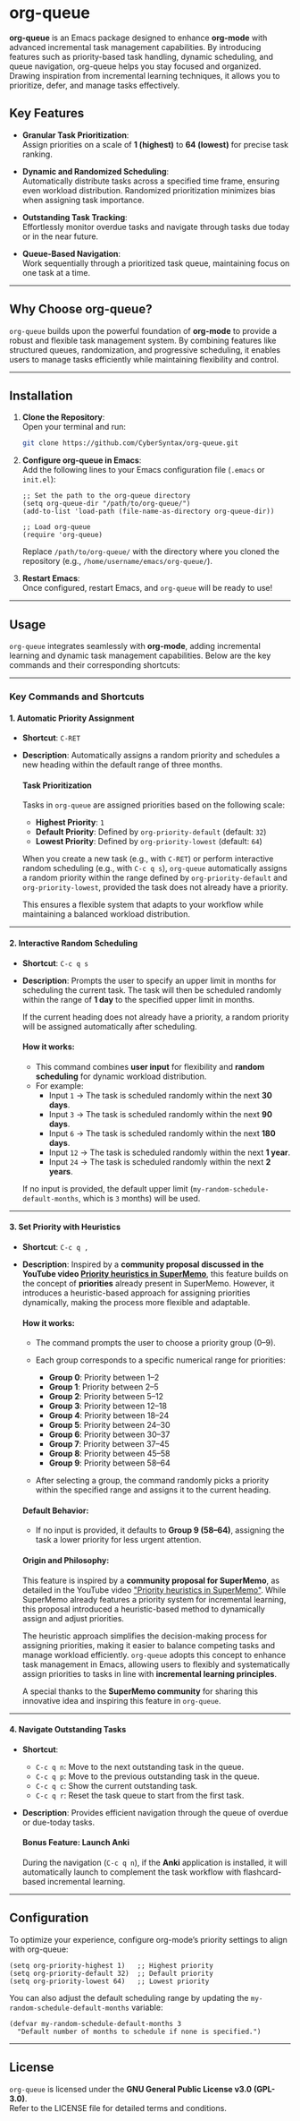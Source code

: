 # org-queue

**org-queue** is an Emacs package designed to enhance **org-mode** with advanced incremental task management capabilities. By introducing features such as priority-based task handling, dynamic scheduling, and queue navigation, org-queue helps you stay focused and organized. Drawing inspiration from incremental learning techniques, it allows you to prioritize, defer, and manage tasks effectively.

## Key Features

- **Granular Task Prioritization**:  
  Assign priorities on a scale of **1 (highest)** to **64 (lowest)** for precise task ranking.

- **Dynamic and Randomized Scheduling**:  
  Automatically distribute tasks across a specified time frame, ensuring even workload distribution. Randomized prioritization minimizes bias when assigning task importance.

- **Outstanding Task Tracking**:  
  Effortlessly monitor overdue tasks and navigate through tasks due today or in the near future.

- **Queue-Based Navigation**:  
  Work sequentially through a prioritized task queue, maintaining focus on one task at a time.

---

## Why Choose org-queue?

`org-queue` builds upon the powerful foundation of **org-mode** to provide a robust and flexible task management system. By combining features like structured queues, randomization, and progressive scheduling, it enables users to manage tasks efficiently while maintaining flexibility and control.

---

## Installation

1. **Clone the Repository**:  
   Open your terminal and run:  
   ```sh
   git clone https://github.com/CyberSyntax/org-queue.git
   ```

2. **Configure org-queue in Emacs**:  
   Add the following lines to your Emacs configuration file (`.emacs` or `init.el`):  
   ```emacs-lisp
   ;; Set the path to the org-queue directory
   (setq org-queue-dir "/path/to/org-queue/")
   (add-to-list 'load-path (file-name-as-directory org-queue-dir))

   ;; Load org-queue
   (require 'org-queue)
   ```  
   Replace `/path/to/org-queue/` with the directory where you cloned the repository (e.g., `/home/username/emacs/org-queue/`).

3. **Restart Emacs**:  
   Once configured, restart Emacs, and `org-queue` will be ready to use!

---

## Usage

`org-queue` integrates seamlessly with **org-mode**, adding incremental learning and dynamic task management capabilities. Below are the key commands and their corresponding shortcuts:

---

### Key Commands and Shortcuts

#### 1. **Automatic Priority Assignment**  
   - **Shortcut**: `C-RET`  
   - **Description**: Automatically assigns a random priority and schedules a new heading within the default range of three months.  

     #### Task Prioritization
     Tasks in `org-queue` are assigned priorities based on the following scale:  
     - **Highest Priority**: `1`  
     - **Default Priority**: Defined by `org-priority-default` (default: `32`)  
     - **Lowest Priority**: Defined by `org-priority-lowest` (default: `64`)  

     When you create a new task (e.g., with `C-RET`) or perform interactive random scheduling (e.g., with `C-c q s`), `org-queue` automatically assigns a random priority within the range defined by `org-priority-default` and `org-priority-lowest`, provided the task does not already have a priority.

     This ensures a flexible system that adapts to your workflow while maintaining a balanced workload distribution.

---

#### 2. **Interactive Random Scheduling**  
   - **Shortcut**: `C-c q s`  
   - **Description**: Prompts the user to specify an upper limit in months for scheduling the current task. The task will then be scheduled randomly within the range of **1 day** to the specified upper limit in months.  

     If the current heading does not already have a priority, a random priority will be assigned automatically after scheduling.

     #### How it works:
     - This command combines **user input** for flexibility and **random scheduling** for dynamic workload distribution.
     - For example:
       - Input `1` → The task is scheduled randomly within the next **30 days**.
       - Input `3` → The task is scheduled randomly within the next **90 days**.
       - Input `6` → The task is scheduled randomly within the next **180 days**.
       - Input `12` → The task is scheduled randomly within the next **1 year**.
       - Input `24` → The task is scheduled randomly within the next **2 years**.

     If no input is provided, the default upper limit (`my-random-schedule-default-months`, which is `3` months) will be used.

---

#### 3. **Set Priority with Heuristics**  
   - **Shortcut**: `C-c q ,`  
   - **Description**: Inspired by a **community proposal discussed in the YouTube video [Priority heuristics in SuperMemo](https://www.youtube.com/watch?v=OwV5HPKMrbg)**, this feature builds on the concept of **priorities** already present in SuperMemo. However, it introduces a heuristic-based approach for assigning priorities dynamically, making the process more flexible and adaptable.

     #### How it works:
     - The command prompts the user to choose a priority group (0–9).  
     - Each group corresponds to a specific numerical range for priorities:  
       - **Group 0**: Priority between 1–2  
       - **Group 1**: Priority between 2–5  
       - **Group 2**: Priority between 5–12  
       - **Group 3**: Priority between 12–18  
       - **Group 4**: Priority between 18–24  
       - **Group 5**: Priority between 24–30  
       - **Group 6**: Priority between 30–37  
       - **Group 7**: Priority between 37–45  
       - **Group 8**: Priority between 45–58  
       - **Group 9**: Priority between 58–64  

     - After selecting a group, the command randomly picks a priority within the specified range and assigns it to the current heading.

     #### Default Behavior:
     - If no input is provided, it defaults to **Group 9 (58–64)**, assigning the task a lower priority for less urgent attention.

     #### Origin and Philosophy:
     This feature is inspired by a **community proposal for SuperMemo**, as detailed in the YouTube video ["Priority heuristics in SuperMemo"](https://www.youtube.com/watch?v=OwV5HPKMrbg). While SuperMemo already features a priority system for incremental learning, this proposal introduced a heuristic-based method to dynamically assign and adjust priorities. 

     The heuristic approach simplifies the decision-making process for assigning priorities, making it easier to balance competing tasks and manage workload efficiently. `org-queue` adopts this concept to enhance task management in Emacs, allowing users to flexibly and systematically assign priorities to tasks in line with **incremental learning principles**.

     A special thanks to the **SuperMemo community** for sharing this innovative idea and inspiring this feature in `org-queue`.

---

#### 4. **Navigate Outstanding Tasks**  
   - **Shortcut**:  
     - `C-c q n`: Move to the next outstanding task in the queue.  
     - `C-c q p`: Move to the previous outstanding task in the queue.  
     - `C-c q c`: Show the current outstanding task.  
     - `C-c q r`: Reset the task queue to start from the first task.  

   - **Description**: Provides efficient navigation through the queue of overdue or due-today tasks.  

     #### Bonus Feature: Launch Anki
     During the navigation (`C-c q n`), if the **Anki** application is installed, it will automatically launch to complement the task workflow with flashcard-based incremental learning.

---

## Configuration

To optimize your experience, configure org-mode’s priority settings to align with org-queue:

```emacs-lisp
(setq org-priority-highest 1)   ;; Highest priority
(setq org-priority-default 32)  ;; Default priority
(setq org-priority-lowest 64)   ;; Lowest priority
```

You can also adjust the default scheduling range by updating the `my-random-schedule-default-months` variable:

```emacs-lisp
(defvar my-random-schedule-default-months 3
  "Default number of months to schedule if none is specified.")
```
---

## License

`org-queue` is licensed under the **GNU General Public License v3.0 (GPL-3.0)**.  
Refer to the LICENSE file for detailed terms and conditions.
